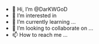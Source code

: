 - 👋 Hi, I’m @DarKWGoD
- 👀 I’m interested in 
- 🌱 I’m currently learning ...
- 💞️ I’m looking to collaborate on ...
- 📫 How to reach me ...

<!---
DarKWGoD/DarKWGoD is a ✨ special ✨ repository because its `README.md` (this file) appears on your GitHub profile.
You can click the Preview link to take a look at your changes.
--->
